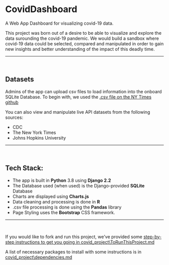 
# CovidDashboard
A Web App Dashboard for visualizing covid-19 data.

This project was born out of a desire to be able to visualize and explore the data surounding the covid-19 pandemic.  We would build a sandbox where covid-19 data could be selected, compared and manipulated in order to gain new insights and better understanding of the impact of this deadly time.
<hr><br>

## Datasets
Admins of the app can upload csv files to load information into the onboard SQLite Database.  To begin with, we used the [.csv file on the NY Times github](https://github.com/nytimes/covid-19-data/blob/master/us-states.csv)

You can also view and manipulate live API datasets from the following sources:
- CDC
- The New York Times
- Johns Hopkins University
<hr><br>

## Tech Stack:
- The app is built in **Python** 3.8 using **Django 2.2**
- The Database used (when used) is the Django-provided **SQLite** Database 
- Charts are displayed using **Charts.js**
- Data cleaning and processing is done in **R**
- .csv file processing is done using the **Pandas** library
- Page Styling uses the **Bootstrap** CSS framework.
<hr><br>

If you would like to fork and run this project, we've provided some [step-by-step instructions to get you going in covid_project\ToRunThisProject.md](ToRunThisProject.md)

A list of necessary packages to install with some instructions is in [covid_project\dependencies.md](dependencies.md)
